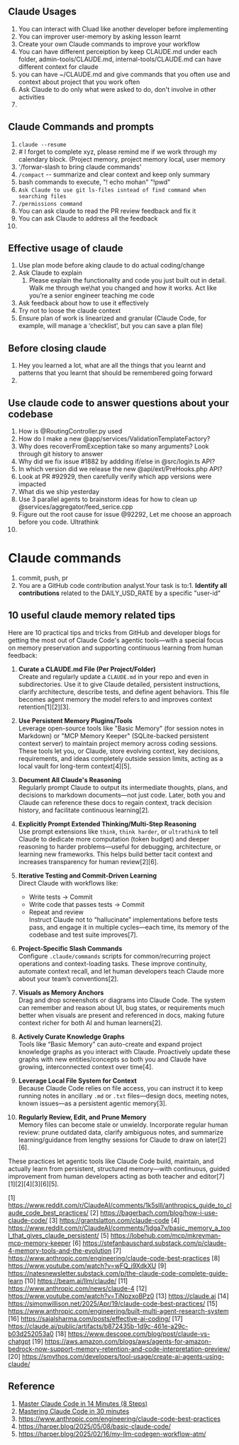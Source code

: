 ## Claude Usages
1. You can interact with Cluad like another developer before implementing
2. You can improver user-memory by asking lesson learnt
3. Create your own Claude commands to improve your workflow
4. You can have different perceiption by keep CLAUDE.md under each folder, admin-tools/CLAUDE.md, internal-tools/CLAUDE.md can have different context for claude
5. you can have ~/CLAUDE.md and give commands that you often use and context about project that you work often
6. Ask Claude to do only what were asked to do, don't involve in other activities
7. 

## Claude Commands and prompts
1. ```claude --resume```
2. *#* I forget to complete xyz, please remind me if we work through my calendary block. (Project memory, project memory local, user memory
3. '/forwar-slash to bring claude commands'
4. ```/compact``` -- summarize and clear context and keep only summary
5. bash commands to execute, "! echo mohan" "!pwd"
6. ```Ask Claude to use git ls-files isntead of find command when searching files```
7. ```/permissions command```
8. You can ask claude to read the PR review feedback and fix it
9. You can ask Claude to address all the feedback
10. 


## Effective usage of claude
1. Use plan mode before aking claude to do actual coding/change
2. Ask Claude to explain
    1. Please explain the functionality and code you just built out in detail. Walk me through we\hat you changed and how it works. Act like you’re a senior engineer teaching me code
4. Ask feedback about how to use it effectively
5. Try not to loose the claude context
6. Ensure plan of work is linearized and granular (Claude Code, for example, will manage a ‘checklist’, but you can save a plan file)

## Before closing claude
1. Hey you learned a lot, what are all the things that you learnt and patterns that you learnt that should be remembered going forward
2.  


## Use claude code to answer questions about your codebase
1. How is @RoutingController.py used
2. How do I make a new @app/services/ValidationTemplateFactory?
3. Why does recoverFromException take so many arguments? Look through git history to answer
4. Why did we fix issue #1882 by addding if/else in @src/login.ts API?
5. In which version did we release the new @api/ext/PreHooks.php API?
6. Look at PR #92929, then carefully verify which app versions were impacted
7. What dis we ship yesterday
8. Use 3 parallel agents to brainstorm ideas for how to clean up @services/aggregator/feed_serice.cpp
9. Figure out the root cause for issue @92292, Let me choose an approach before you code. Ultrathink
10. 

# Claude commands
1. commit, push, pr
2. You are a GitHub code contribution analyst.Your task is to:1. **Identify all contributions** related to the  DAILY_USD_RATE  by a specific "user-id"

## 10 useful claude memory related tips
Here are 10 practical tips and tricks from GitHub and developer blogs for getting the most out of Claude Code's agentic tools—with a special focus on memory preservation and supporting continuous learning from human feedback:

1. **Curate a CLAUDE.md File (Per Project/Folder)**  
   Create and regularly update a `CLAUDE.md` in your repo and even in subdirectories. Use it to give Claude detailed, persistent instructions, clarify architecture, describe tests, and define agent behaviors. This file becomes agent memory the model refers to and improves context retention[1][2][3].

2. **Use Persistent Memory Plugins/Tools**  
   Leverage open-source tools like "Basic Memory" (for session notes in Markdown) or "MCP Memory Keeper" (SQLite-backed persistent context server) to maintain project memory across coding sessions. These tools let you, or Claude, store evolving context, key decisions, requirements, and ideas completely outside session limits, acting as a local vault for long-term context[4][5].

3. **Document All Claude's Reasoning**  
   Regularly prompt Claude to output its intermediate thoughts, plans, and decisions to markdown documents—not just code. Later, both you and Claude can reference these docs to regain context, track decision history, and facilitate continuous learning[2].

4. **Explicitly Prompt Extended Thinking/Multi-Step Reasoning**  
   Use prompt extensions like `think`, `think harder`, or `ultrathink` to tell Claude to dedicate more computation (token budget) and deeper reasoning to harder problems—useful for debugging, architecture, or learning new frameworks. This helps build better tacit context and increases transparency for human review[2][6].

5. **Iterative Testing and Commit-Driven Learning**  
   Direct Claude with workflows like:  
   - Write tests → Commit  
   - Write code that passes tests → Commit  
   - Repeat and review  
   Instruct Claude not to “hallucinate” implementations before tests pass, and engage it in multiple cycles—each time, its memory of the codebase and test suite improves[7].

6. **Project-Specific Slash Commands**  
   Configure `.claude/commands` scripts for common/recurring project operations and context-loading tasks. These improve continuity, automate context recall, and let human developers teach Claude more about your team’s conventions[2].

7. **Visuals as Memory Anchors**  
   Drag and drop screenshots or diagrams into Claude Code. The system can remember and reason about UI, bug states, or requirements much better when visuals are present and referenced in docs, making future context richer for both AI and human learners[2].

8. **Actively Curate Knowledge Graphs**  
   Tools like “Basic Memory” can auto-create and expand project knowledge graphs as you interact with Claude. Proactively update these graphs with new entities/concepts so both you and Claude have growing, interconnected context over time[4].

9. **Leverage Local File System for Context**  
   Because Claude Code relies on file access, you can instruct it to keep running notes in ancillary `.md` or `.txt` files—design docs, meeting notes, known issues—as a persistent agentic memory[3].

10. **Regularly Review, Edit, and Prune Memory**  
   Memory files can become stale or unwieldy. Incorporate regular human review: prune outdated data, clarify ambiguous notes, and summarize learning/guidance from lengthy sessions for Claude to draw on later[2][6].

These practices let agentic tools like Claude Code build, maintain, and actually learn from persistent, structured memory—with continuous, guided improvement from human developers acting as both teacher and editor[7][1][2][4][3][6][5].

[1] https://www.reddit.com/r/ClaudeAI/comments/1k5slll/anthropics_guide_to_claude_code_best_practices/
[2] https://bagerbach.com/blog/how-i-use-claude-code/
[3] https://grantslatton.com/claude-code
[4] https://www.reddit.com/r/ClaudeAI/comments/1jdga7v/basic_memory_a_tool_that_gives_claude_persistent/
[5] https://lobehub.com/mcp/mkreyman-mcp-memory-keeper
[6] https://stefanbauschard.substack.com/p/claude-4-memory-tools-and-the-evolution
[7] https://www.anthropic.com/engineering/claude-code-best-practices
[8] https://www.youtube.com/watch?v=wFQ_i9XdkXU
[9] https://natesnewsletter.substack.com/p/the-claude-code-complete-guide-learn
[10] https://beam.ai/llm/claude/
[11] https://www.anthropic.com/news/claude-4
[12] https://www.youtube.com/watch?v=TiNpzxoBPz0
[13] https://claude.ai
[14] https://simonwillison.net/2025/Apr/19/claude-code-best-practices/
[15] https://www.anthropic.com/engineering/built-multi-agent-research-system
[16] https://sajalsharma.com/posts/effective-ai-coding/
[17] https://claude.ai/public/artifacts/b872435b-1d9c-461e-a29c-b03d252053a0
[18] https://www.descope.com/blog/post/claude-vs-chatgpt
[19] https://aws.amazon.com/blogs/aws/agents-for-amazon-bedrock-now-support-memory-retention-and-code-interpretation-preview/
[20] https://smythos.com/developers/tool-usage/create-ai-agents-using-claude/

## Reference
1. [Master Claude Code in 14 Minutes (8 Steps)](https://www.youtube.com/watch?v=cjW6ofe7AY4)
2. [Mastering Claude Code in 30 minutes](https://www.youtube.com/watch?v=6eBSHbLKuN0&t=12s)
3. https://www.anthropic.com/engineering/claude-code-best-practices
4. https://harper.blog/2025/05/08/basic-claude-code/
5. https://harper.blog/2025/02/16/my-llm-codegen-workflow-atm/
